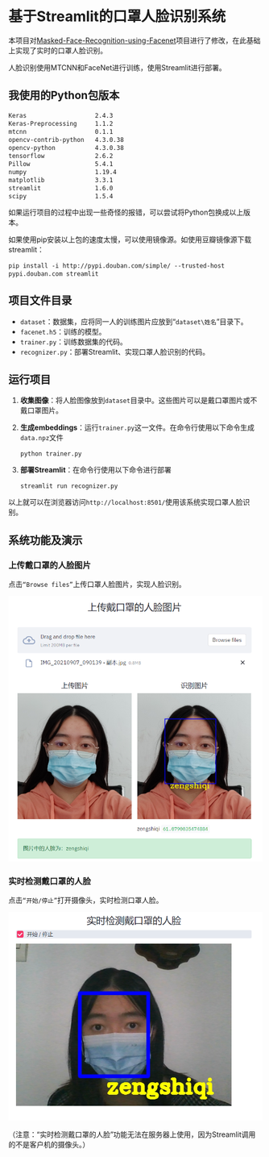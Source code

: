 # 基于Streamlit的口罩人脸识别系统

本项目对[Masked-Face-Recognition-using-Facenet](https://github.com/Nagasai524/Masked-Face-Recognition-using-Facenet)项目进行了修改，在此基础上实现了实时的口罩人脸识别。

人脸识别使用MTCNN和FaceNet进行训练，使用Streamlit进行部署。



## 我使用的Python包版本

```
Keras                   2.4.3
Keras-Preprocessing     1.1.2
mtcnn                   0.1.1
opencv-contrib-python   4.3.0.38
opencv-python           4.3.0.38
tensorflow              2.6.2
Pillow                  5.4.1
numpy                   1.19.4
matplotlib              3.3.1
streamlit               1.6.0
scipy                   1.5.4
```

如果运行项目的过程中出现一些奇怪的报错，可以尝试将Python包换成以上版本。

如果使用pip安装以上包的速度太慢，可以使用镜像源。如使用豆瓣镜像源下载streamlit：

```
pip install -i http://pypi.douban.com/simple/ --trusted-host pypi.douban.com streamlit
```



## 项目文件目录

* `dataset`：数据集，应将同一人的训练图片应放到“`dataset\姓名`”目录下。
* `facenet.h5`：训练的模型。
* `trainer.py`：训练数据集的代码。
* `recognizer.py`：部署Streamlit、实现口罩人脸识别的代码。



## 运行项目

1. **收集图像**：将人脸图像放到`dataset`目录中。这些图片可以是戴口罩图片或不戴口罩图片。

2. **生成embeddings**：运行`trainer.py`这一文件。在命令行使用以下命令生成`data.npz`文件

   ```
   python trainer.py
   ```

3. **部署Streamlit**：在命令行使用以下命令进行部署

   ```
   streamlit run recognizer.py
   ```

以上就可以在浏览器访问`http://localhost:8501/`使用该系统实现口罩人脸识别。



## 系统功能及演示

### 上传戴口罩的人脸图片

点击`“Browse files”`上传口罩人脸图片，实现人脸识别。

![上传戴口罩的人脸图片](./效果图1.png)

### 实时检测戴口罩的人脸

点击`“开始/停止”`打开摄像头，实时检测口罩人脸。

![实时检测戴口罩的人脸](./效果图2.png)

（注意：“实时检测戴口罩的人脸”功能无法在服务器上使用，因为Streamlit调用的不是客户机的摄像头。）
